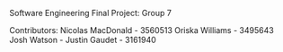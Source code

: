Software Engineering Final Project: Group 7

Contributors:
Nicolas MacDonald - 3560513
Oriska Williams - 3495643
Josh Watson - 
Justin Gaudet - 3161940
